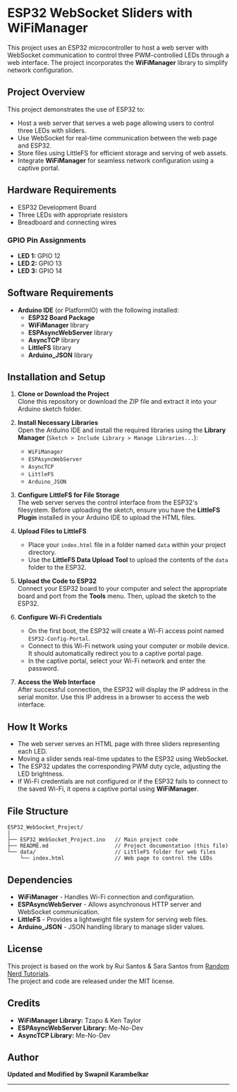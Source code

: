 
# ESP32 WebSocket Sliders with WiFiManager

This project uses an ESP32 microcontroller to host a web server with WebSocket communication to control three PWM-controlled LEDs through a web interface. The project incorporates the **WiFiManager** library to simplify network configuration.

## Project Overview

This project demonstrates the use of ESP32 to:

- Host a web server that serves a web page allowing users to control three LEDs with sliders.
- Use WebSocket for real-time communication between the web page and ESP32.
- Store files using LittleFS for efficient storage and serving of web assets.
- Integrate **WiFiManager** for seamless network configuration using a captive portal.

## Hardware Requirements

- ESP32 Development Board
- Three LEDs with appropriate resistors
- Breadboard and connecting wires

### GPIO Pin Assignments

- **LED 1:** GPIO 12
- **LED 2:** GPIO 13
- **LED 3:** GPIO 14

## Software Requirements

- **Arduino IDE** (or PlatformIO) with the following installed:
  - **ESP32 Board Package**
  - **WiFiManager** library
  - **ESPAsyncWebServer** library
  - **AsyncTCP** library
  - **LittleFS** library
  - **Arduino_JSON** library

## Installation and Setup

1. **Clone or Download the Project**  
   Clone this repository or download the ZIP file and extract it into your Arduino sketch folder.

2. **Install Necessary Libraries**  
   Open the Arduino IDE and install the required libraries using the **Library Manager** (`Sketch > Include Library > Manage Libraries...`):
   - `WiFiManager`
   - `ESPAsyncWebServer`
   - `AsyncTCP`
   - `LittleFS`
   - `Arduino_JSON`

3. **Configure LittleFS for File Storage**  
   The web server serves the control interface from the ESP32's filesystem. Before uploading the sketch, ensure you have the **LittleFS Plugin** installed in your Arduino IDE to upload the HTML files.

4. **Upload Files to LittleFS**  
   - Place your `index.html` file in a folder named `data` within your project directory.
   - Use the **LittleFS Data Upload Tool** to upload the contents of the `data` folder to the ESP32.

5. **Upload the Code to ESP32**  
   Connect your ESP32 board to your computer and select the appropriate board and port from the **Tools** menu. Then, upload the sketch to the ESP32.

6. **Configure Wi-Fi Credentials**  
   - On the first boot, the ESP32 will create a Wi-Fi access point named `ESP32-Config-Portal`. 
   - Connect to this Wi-Fi network using your computer or mobile device. It should automatically redirect you to a captive portal page.
   - In the captive portal, select your Wi-Fi network and enter the password.

7. **Access the Web Interface**  
   After successful connection, the ESP32 will display the IP address in the serial monitor. Use this IP address in a browser to access the web interface.

## How It Works

- The web server serves an HTML page with three sliders representing each LED.
- Moving a slider sends real-time updates to the ESP32 using WebSocket.
- The ESP32 updates the corresponding PWM duty cycle, adjusting the LED brightness.
- If Wi-Fi credentials are not configured or if the ESP32 fails to connect to the saved Wi-Fi, it opens a captive portal using **WiFiManager**.

## File Structure

```
ESP32_WebSocket_Project/
│
├── ESP32_WebSocket_Project.ino   // Main project code
├── README.md                     // Project documentation (this file)
└── data/                         // LittleFS folder for web files
    └── index.html                // Web page to control the LEDs
```

## Dependencies

- **WiFiManager** - Handles Wi-Fi connection and configuration.
- **ESPAsyncWebServer** - Allows asynchronous HTTP server and WebSocket communication.
- **LittleFS** - Provides a lightweight file system for serving web files.
- **Arduino_JSON** - JSON handling library to manage slider values.

## License

This project is based on the work by Rui Santos & Sara Santos from [Random Nerd Tutorials](https://RandomNerdTutorials.com).  
The project and code are released under the MIT license.

## Credits

- **WiFiManager Library:** Tzapu & Ken Taylor
- **ESPAsyncWebServer Library:** Me-No-Dev
- **AsyncTCP Library:** Me-No-Dev

## Author

**Updated and Modified by Swapnil Karambelkar**

---
